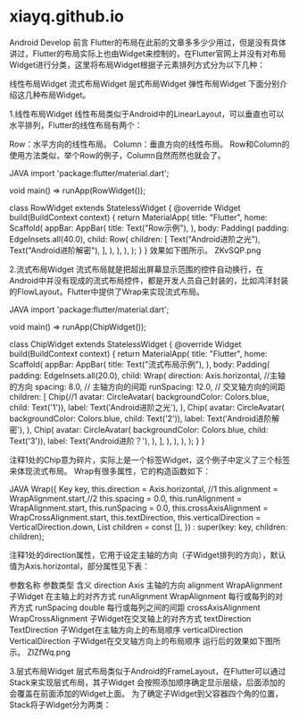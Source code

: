 # xiayq.github.io
Android Develop
前言
Flutter的布局在此前的文章多多少少用过，但是没有具体讲过，Flutter的布局实际上也由Widget来控制的，在Flutter官网上并没有对布局Widget进行分类，这里将布局Widget根据子元素排列方式分为以下几种：

线性布局Widget
流式布局Widget
层式布局Widget
弹性布局Widget
下面分别介绍这几种布局Widget。

1.线性布局Widget
线性布局类似于Android中的LinearLayout，可以垂直也可以水平排列，Flutter的线性布局有两个：

Row：水平方向的线性布局。
Column：垂直方向的线性布局。
Row和Column的使用方法类似，举个Row的例子，Column自然而然也就会了。

JAVA
import 'package:flutter/material.dart';

void main() => runApp(RowWidget());

class RowWidget extends StatelessWidget {
  @override
  Widget build(BuildContext context) {
    return MaterialApp(
      title: "Flutter",
      home: Scaffold(
        appBar: AppBar(
          title: Text("Row示例"),
        ),
        body: Padding(
          padding: EdgeInsets.all(40.0),
          child: Row(
            children: <Widget>[
              Text("Android进阶之光"),
              Text("Android进阶解密"),
            ],
          ),
        ),
      ),
    );
  }
}
效果如下图所示。
ZKvSQP.png

2.流式布局Widget
流式布局就是把超出屏幕显示范围的控件自动换行，在Android中并没有现成的流式布局控件，都是开发人员自己封装的，比如鸿洋封装的FlowLayout。Flutter中提供了Wrap来实现流式布局。

JAVA
import 'package:flutter/material.dart';

void main() => runApp(ChipWidget());

class ChipWidget extends StatelessWidget {
  @override
  Widget build(BuildContext context) {
    return MaterialApp(
      title: "Flutter",
      home: Scaffold(
        appBar: AppBar(
          title: Text("流式布局示例"),
        ),
        body: Padding(
          padding: EdgeInsets.all(20.0),
          child: Wrap(
            direction: Axis.horizontal, //主轴的方向
            spacing: 8.0, // 主轴方向的间距
            runSpacing: 12.0, // 交叉轴方向的间距
            children: <Widget>[
              Chip(//1
                avatar: CircleAvatar(
                    backgroundColor: Colors.blue, child: Text('1')),
                label: Text('Android进阶之光'),
              ),
              Chip(
                avatar: CircleAvatar(
                    backgroundColor: Colors.blue, child: Text('2')),
                label: Text('Android进阶解密'),
              ),
              Chip(
                avatar: CircleAvatar(
                    backgroundColor: Colors.blue, child: Text('3')),
                label: Text('Android进阶？'),
              ),
            ],
          ),
        ),
      ),
    );
  }
}

注释1处的Chip意为碎片，实际上是一个标签Widget，这个例子中定义了三个标签来体现流式布局。
Wrap有很多属性，它的构造函数如下：

JAVA
Wrap({
  Key key,
  this.direction = Axis.horizontal, //1
  this.alignment = WrapAlignment.start,//2
  this.spacing = 0.0,
  this.runAlignment = WrapAlignment.start,
  this.runSpacing = 0.0,
  this.crossAxisAlignment = WrapCrossAlignment.start,
  this.textDirection,
  this.verticalDirection = VerticalDirection.down,
  List<Widget> children = const <Widget>[],
}) : super(key: key, children: children);

注释1处的direction属性，它用于设定主轴的方向（子Widget排列的方向），默认值为Axis.horizontal，部分属性见下表：

参数名称	参数类型	含义
direction	Axis	主轴的方向
alignment	WrapAlignment	子Widget 在主轴上的对齐方式
runAlignment	WrapAlignment	每行或每列的对齐方式
runSpacing	double	每行或每列之间的间距
crossAxisAlignment	WrapCrossAlignment	子Widget在交叉轴上的对齐方式
textDirection	TextDirection	子Widget在主轴方向上的布局顺序
verticalDirection	VerticalDirection	子Widget在交叉轴方向上的布局顺序
运行后的效果如下图所示。
ZlZfWq.png

3.层式布局Widget
层式布局类似于Android的FrameLayout，在Flutter可以通过Stack来实现层式布局，其子Widget 会按照添加顺序确定显示层级，后面添加的会覆盖在前面添加的Widget上面。
为了确定子Widget到父容器四个角的位置，Stack将子Widget分为两类：
